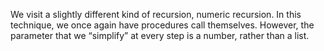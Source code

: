 We visit a slightly different kind of recursion, numeric recursion.  In
this technique, we once again have procedures call themselves.  However,
the parameter that we <q>simplify</q> at every step is a number, rather
than a list.

